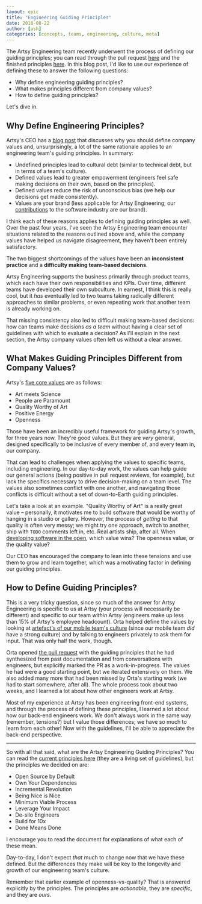 ```yaml
---
layout: epic
title: "Engineering Guiding Principles"
date: 2018-08-22
author: [ash]
categories: [concepts, teams, engineering, culture, meta]
---
```


The Artsy Engineering team recently underwent the process of defining our guiding principles; you can read through the pull request [here][pr] and the finished principles [here][principles]. In this blog post, I'd like to use our experience of defining these to answer the following questions:

- Why define engineering guiding principles?
- What makes principles different from company values?
- How to define guiding principles?

Let's dive in.

<!-- more -->

## Why Define Engineering Principles?

Artsy's CEO has a [blog post][company_values] that discusses why you should define company values and, unsurprisingly, a lot of the same rationale applies to an engineering team's guiding principles. In summary:

- Undefined principles lead to cultural debt (similar to technical debt, but in terms of a team's culture).
- Defined values lead to greater empowerment (engineers feel safe making decisions on their own, based on the principles).
- Defined values reduce the risk of unconscious bias (we help our decisions get made consistently).
- Values are your brand (less applicable for Artsy Engineering; our [contributions][gh] to the software industry are our brand).

I think each of these reasons applies to defining guiding principles as well. Over the past four years, I've seen the Artsy Engineering team encounter situations related to the reasons outlined above and, while the company values have helped us navigate disagreement, they haven't been entirely satisfactory.

The two biggest shortcomings of the values have been an **inconsistent practice** and a **difficulty making team-based decisions**.

Artsy Engineering supports the business primarily through product teams, which each have their own responsibilities and KPIs. Over time, different teams have developed their own subculture. In earnest, I think this is really cool, but it _has_ eventually led to two teams taking radically different approaches to similar problems, or even repeating work that another team is already working on.

That missing consistency also led to difficult making team-based decisions: how can teams make decisions _as a team_ without having a clear set of guidelines with which to evaluate a decision? As I'll explain in the next section, the Artsy company values often left us without a clear answer.

## What Makes Guiding Principles Different from Company Values?

Artsy's [five core values][values] are as follows:

- Art meets Science
- People are Paramount
- Quality Worthy of Art
- Positive Energy
- Openness

Those have been an incredibly useful framework for guiding Artsy's growth, for three years now. They're good values. But they are _very_ general, designed specifically to be inclusive of every member of, and every team in, our company.

That can lead to challenges when applying the values to specific teams, including engineering. In our day-to-day work, the values can help guide our general actions (being positive in pull request reviews, for example), but lack the specifics necessary to drive decision-making on a team level. The values also sometimes conflict with one another, and navigating those conflicts is difficult without a set of down-to-Earth guiding principles.

Let's take a look at an example. "Quality Worthy of Art" is a really great value – personally, it motivates me to build software that would be worthy of hanging in a studio or gallery. However, the process of _getting_ to that quality is often very messy; we might try one approach, switch to another, ship with `TODO` comments left in, etc. Real artists ship, after all. When [developing software in the open][obd], which value wins? The openness value, or the quality value?

Our CEO has encouraged the company to lean into these tensions and use them to grow and learn together, which was a motivating factor in defining our guiding principles.

## How to Define Guiding Principles?

This is a very tricky question, since so much of the answer for Artsy Engineering is specific to us at Artsy (your process will necessarily be different) and specific to our team _within_ Artsy (engineers make up less than 15% of Artsy's employee headcount). Orta helped define the values by looking at [artefact's of our mobile team's culture][objcio] (since our mobile team _did_ have a strong culture) and by talking to engineers privately to ask them for input. That was only half the work, though.

Orta opened [the pull request][pr] with the guiding principles that he had synthesized from past documentation and from conversations with engineers, but explicitly marked the PR as a work-in-progress. The values he had were a good starting point, but we iterated extensively on them. We also added many more that had been missed by Orta's starting work (we had to start somewhere, after all). The whole process took about two weeks, and I learned a lot about how other engineers work at Artsy.

Most of my experience at Artsy has been engineering front-end systems, and through the process of defining these principles, I learned a lot about how our back-end engineers work. We don't always work in the same way (remember, tensions?) but I value those differences; we have so much to learn from each other! Now with the guidelines, I'll be able to appreciate the back-end perspective.

---

So with all that said, what are the Artsy Engineering Guiding Principles? You can read the [current principles here][principles] (they are a living set of guidelines), but the principles we decided on are:

- Open Source by Default
- Own Your Dependencies
- Incremental Revolution
- Being Nice is Nice
- Minimum Viable Process
- Leverage Your Impact
- De-silo Engineers
- Build for 10x
- Done Means Done

I encourage you to read the document for explanations of what each of these mean.

Day-to-day, I don't expect _that_ much to change now that we have these defined. But the differences they make will be key to the longevity and growth of our engineering team's culture.

Remember that earlier example of openness-vs-quality? That is answered explicitly by the principles. The principles are _actionable_, they are _specific_, and they are _ours_.

[pr]: https://github.com/artsy/meta/pull/41
[company_values]: https://www.artsy.net/article/carter-cleveland-why-define-company-values
[values]: https://github.com/artsy/README/blob/master/culture/what-is-artsy.md#artsy-values
[obd]: http://artsy.github.io/series/open-source-by-default/
[objcio]: https://www.objc.io/issues/22-scale/artsy/
[principles]: https://github.com/artsy/README/blob/master/culture/engineering-principles.md
[gh]: https://github.com/artsy
